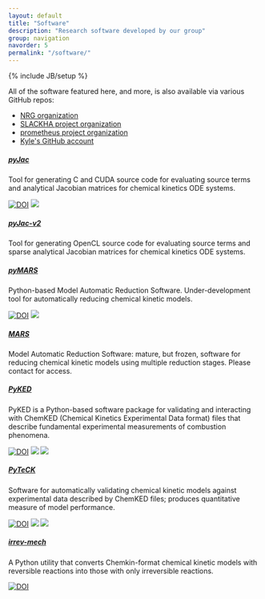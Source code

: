 ```yaml
---
layout: default
title: "Software"
description: "Research software developed by our group"
group: navigation
navorder: 5
permalink: "/software/"
---
```

{% include JB/setup %}

All of the software featured here, and more, is also available via various GitHub repos:

- <i class="fab fa-github" aria-hidden="true"></i> [NRG organization](https://github.com/Niemeyer-Research-Group)
- <i class="fab fa-github" aria-hidden="true"></i> [SLACKHA project organization](https://github.com/SLACKHA)
- <i class="fab fa-github" aria-hidden="true"></i> [prometheus project organization](https://github.com/pr-omethe-us)
- <i class="fab fa-github" aria-hidden="true"></i> [Kyle's GitHub account](https://github.com/kyleniemeyer)


<div class="row">
  <div class="col-sm-6">
    <div class="card">
      <div class="card-body">
        <h5 class="card-title"><a href="https://github.com/SLACKHA/pyJac">pyJac</a></h5>
        <p class="card-text">Tool for generating C and CUDA source code for evaluating source terms and analytical Jacobian matrices for chemical kinetics ODE systems.</p>
        <a href="https://doi.org/10.5281/zenodo.598088" class="card-link"><img src="https://zenodo.org/badge/DOI/10.5281/zenodo.598088.svg" alt="DOI"></a>
        <a href="https://anaconda.org/slackha/pyjac" class="card-link"> <img src="https://anaconda.org/slackha/pyjac/badges/version.svg"/></a>
      </div>
    </div>
  </div>

  <div class="col-sm-6">
    <div class="card">
      <div class="card-body">
        <h5 class="card-title"><a href="https://github.com/SLACKHA/pyJac-v2">pyJac-v2</a></h5>
        <p class="card-text">Tool for generating OpenCL source code for evaluating source terms and sparse analytical Jacobian matrices for chemical kinetics ODE systems.</p>
      </div>
    </div>
  </div>
</div>

<div class="row">
  <div class="col-sm-6">
    <div class="card">
      <div class="card-body">
        <h5 class="card-title"><a href="https://github.com/Niemeyer-Research-Group/pyMARS">pyMARS</a></h5>
        <p class="card-text">Python-based Model Automatic Reduction Software. Under-development tool for automatically reducing chemical kinetic models.</p>
        <a href="https://doi.org/10.5281/zenodo.1245156" class="card-link"><img src="https://zenodo.org/badge/DOI/10.5281/zenodo.1245156.svg" alt="DOI"></a>
        <!--<a href="https://anaconda.org/slackha/pyjac" class="card-link"> <img src="https://anaconda.org/slackha/pyjac/badges/version.svg"/></a>-->
        <a href="https://travis-ci.org/Niemeyer-Research-Group/pyMARS" class="card-link"><img src="https://travis-ci.org/Niemeyer-Research-Group/pyMARS.svg?branch=master"></a>
      </div>
    </div>
  </div>

  <div class="col-sm-6">
    <div class="card">
      <div class="card-body">
        <h5 class="card-title"><a href="https://niemeyer-research-group.github.io/MARS/">MARS</a></h5>
        <p class="card-text">Model Automatic Reduction Software: mature, but frozen, software for reducing chemical kinetic models using multiple reduction stages. Please contact for access.</p>
      </div>
    </div>
  </div>
</div>

<div class="row">
  <div class="col-sm-6">
    <div class="card">
      <div class="card-body">
        <h5 class="card-title"><a href="https://github.com/pr-omethe-us/PyKED">PyKED</a></h5>
        <p class="card-text">PyKED is a Python-based software package for validating and interacting with ChemKED (Chemical Kinetics Experimental Data format) files that describe fundamental experimental measurements of combustion phenomena.</p>
        <a href="https://doi.org/10.5281/zenodo.597935" class="card-link"><img src="https://zenodo.org/badge/DOI/10.5281/zenodo.597935.svg" alt="DOI"></a>
        <a href="https://anaconda.org/pr-omethe-us/pyked" class="card-link"> <img src="https://anaconda.org/pr-omethe-us/pyked/badges/version.svg"/></a>
        <a href="https://travis-ci.org/pr-omethe-us/PyKED" class="card-link"><img src="https://travis-ci.org/pr-omethe-us/PyKED.svg?branch=master"></a>
      </div>
    </div>
  </div>

  <div class="col-sm-6">
    <div class="card">
      <div class="card-body">
        <h5 class="card-title"><a href="https://github.com/pr-omethe-us/PyTeCK">PyTeCK</a></h5>
        <p class="card-text">Software for automatically validating chemical kinetic models against experimental data described by ChemKED files; produces quantitative measure of model performance.</p>
        <a href="https://doi.org/10.5281/zenodo.596724" class="card-link"><img src="https://zenodo.org/badge/DOI/10.5281/zenodo.596724.svg" alt="DOI"></a>
        <a href="https://anaconda.org/pr-omethe-us/pyteck" class="card-link"> <img src="https://anaconda.org/pr-omethe-us/pyteck/badges/version.svg"/></a>
        <a href="https://travis-ci.org/pr-omethe-us/PyTeCK" class="card-link"><img src="https://travis-ci.org/pr-omethe-us/PyTeCK.svg?branch=master"></a>
      </div>
    </div>
  </div>
</div>

<div class="row">
  <div class="col-sm-6">
    <div class="card">
      <div class="card-body">
        <h5 class="card-title"><a href="https://github.com/kyleniemeyer/irrev_mech">irrev-mech</a></h5>
        <p class="card-text">A Python utility that converts Chemkin-format chemical kinetic models with reversible reactions into those with only irreversible reactions.</p>
        <a href="https://doi.org/10.5281/zenodo.226672" class="card-link"><img src="https://zenodo.org/badge/DOI/10.5281/zenodo.226672.svg" alt="DOI"></a>
      </div>
    </div>
  </div>

</div>
